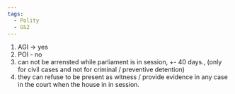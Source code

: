 ```yaml
---
tags:
  - Polity
  - GS2
---
```

1. AGI -> yes
2. POI - no
3. can not be arrensted while parliament is in session, +- 40 days., (only for civil cases and not for criminal / preventive detention)
4. they can refuse to be present  as witness / provide evidence in any case in the court when the house in in session.
